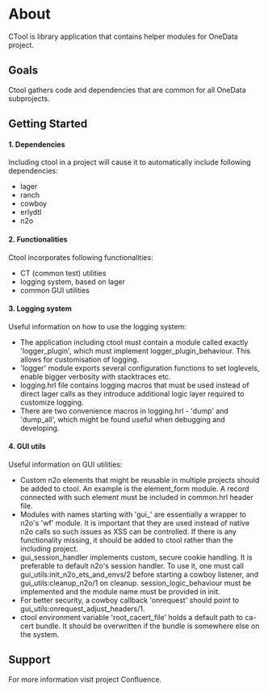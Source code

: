 About
=====
CTool is library application that contains helper modules for OneData project.


Goals
-----
Ctool gathers code and dependencies that are common for all OneData subprojects.


Getting Started
---------------
#### 1. Dependencies
Including ctool in a project will cause it to automatically include following dependencies:

* lager
* ranch
* cowboy
* erlydtl
* n2o

#### 2. Functionalities
Ctool incorporates following functionalities:

* CT (common test) utilities
* logging system, based on lager
* common GUI utilities

#### 3. Logging system
Useful information on how to use the logging system:

* The application including ctool must contain a module called exactly 'logger_plugin', which must implement logger_plugin_behaviour. This allows for customisation of logging.
* 'logger' module exports several configuration functions to set loglevels, enable bigger verbosity with stacktraces etc.
* logging.hrl file contains logging macros that must be used instead of direct lager calls as they introduce additional logic layer required to customize logging.
* There are two convenience macros in logging.hrl - 'dump' and 'dump_all', which might be found useful when debugging and developing.

#### 4. GUI utils
Useful information on GUI utilities:

* Custom n2o elements that might be reusable in multiple projects should be added to ctool. An example is the element_form module. A record connected with such element must 
be included in common.hrl header file.
* Modules with names starting with 'gui_' are essentially a wrapper to n2o's 'wf' module. It is important that they are used instead of native n2o calls so 
such issues as XSS can be controlled. If there is any functionality missing, it should be added to ctool rather than the including project.
* gui_session_handler implements custom, secure cookie handling. It is preferable to default n2o's session handler. To use it, one must call gui_utils:init_n2o_ets_and_envs/2 
before starting a cowboy listener, and gui_utils:cleanup_n2o/1 on cleanup. session_logic_behaviour must be implemented and the module name must be provided in init. 
* For better security, a cowboy callback 'onrequest' should point to gui_utils:onrequest_adjust_headers/1.
* ctool environment variable 'root_cacert_file' holds a default path to ca-cert bundle. It should be overwritten if the bundle is somewhere else on the system. 



Support
-------
For more information visit project Confluence.
